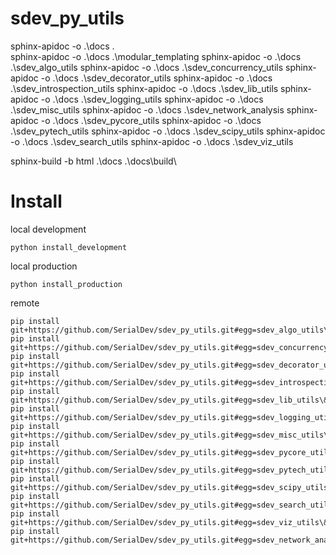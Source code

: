 # sdev_py_utils


sphinx-apidoc -o .\docs  .\
sphinx-apidoc -o .\docs  .\modular_templating
sphinx-apidoc -o .\docs  .\sdev_algo_utils
sphinx-apidoc -o .\docs  .\sdev_concurrency_utils
sphinx-apidoc -o .\docs  .\sdev_decorator_utils
sphinx-apidoc -o .\docs  .\sdev_introspection_utils
sphinx-apidoc -o .\docs  .\sdev_lib_utils
sphinx-apidoc -o .\docs  .\sdev_logging_utils
sphinx-apidoc -o .\docs  .\sdev_misc_utils
sphinx-apidoc -o .\docs  .\sdev_network_analysis
sphinx-apidoc -o .\docs  .\sdev_pycore_utils
sphinx-apidoc -o .\docs  .\sdev_pytech_utils
sphinx-apidoc -o .\docs  .\sdev_scipy_utils
sphinx-apidoc -o .\docs  .\sdev_search_utils
sphinx-apidoc -o .\docs  .\sdev_viz_utils

sphinx-build -b html .\docs .\docs\build\



# Install 

local development
```
python install_development

```

local production
```
python install_production
```

remote
```
pip install git+https://github.com/SerialDev/sdev_py_utils.git#egg=sdev_algo_utils\&subdirectory=sdev_algo_utils
pip install git+https://github.com/SerialDev/sdev_py_utils.git#egg=sdev_concurrency_utils\&subdirectory=sdev_concurrency_utils
pip install git+https://github.com/SerialDev/sdev_py_utils.git#egg=sdev_decorator_utils\&subdirectory=sdev_decorator_utils
pip install git+https://github.com/SerialDev/sdev_py_utils.git#egg=sdev_introspection_utils\&subdirectory=sdev_introspection_utils
pip install git+https://github.com/SerialDev/sdev_py_utils.git#egg=sdev_lib_utils\&subdirectory=sdev_lib_utils
pip install git+https://github.com/SerialDev/sdev_py_utils.git#egg=sdev_logging_utils\&subdirectory=sdev_logging_utils
pip install git+https://github.com/SerialDev/sdev_py_utils.git#egg=sdev_misc_utils\&subdirectory=sdev_misc_utils
pip install git+https://github.com/SerialDev/sdev_py_utils.git#egg=sdev_pycore_utils\&subdirectory=sdev_pycore_utils
pip install git+https://github.com/SerialDev/sdev_py_utils.git#egg=sdev_pytech_utils\&subdirectory=sdev_pytech_utils
pip install git+https://github.com/SerialDev/sdev_py_utils.git#egg=sdev_scipy_utils\&subdirectory=sdev_scipy_utils
pip install git+https://github.com/SerialDev/sdev_py_utils.git#egg=sdev_search_utils\&subdirectory=sdev_search_utils
pip install git+https://github.com/SerialDev/sdev_py_utils.git#egg=sdev_viz_utils\&subdirectory=sdev_viz_utils
pip install git+https://github.com/SerialDev/sdev_py_utils.git#egg=sdev_network_analysis\&subdirectory=sdev_network_analysis
```
